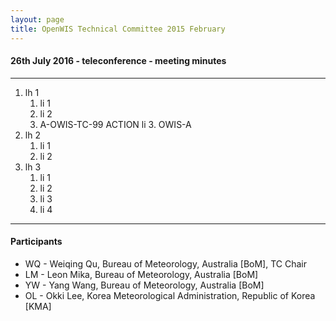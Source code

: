 ```yaml
---
layout: page
title: OpenWIS Technical Committee 2015 February
---
```



#### 26th July 2016 - teleconference - meeting minutes

---

1. lh 1
	1. li 1
	2. li 2
	3. A-OWIS-TC-99 ACTION li 3. OWIS-A
2. lh 2
	1. li 1
	2. li 2
3. lh 3
	1. li 1
	2. li 2
	3. li 3
	4. li 4

---
	
#### Participants
- WQ - Weiqing Qu, Bureau of Meteorology, Australia [BoM], TC Chair
- LM - Leon Mika, Bureau of Meteorology, Australia [BoM]
- YW - Yang Wang, Bureau of Meteorology, Australia [BoM]
- OL - Okki Lee, Korea Meteorological Administration, Republic of Korea [KMA]

